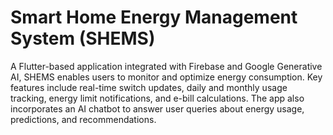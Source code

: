 # Smart Home Energy Management System (SHEMS)

A Flutter-based application integrated with Firebase and Google Generative AI, SHEMS enables users to monitor and optimize energy consumption. Key features include real-time switch updates, daily and monthly usage tracking, energy limit notifications, and e-bill calculations. The app also incorporates an AI chatbot to answer user queries about energy usage, predictions, and recommendations.
